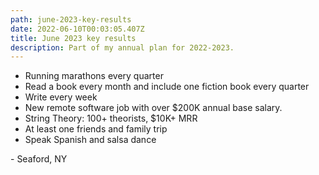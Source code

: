 ```yaml
---
path: june-2023-key-results
date: 2022-06-10T00:03:05.407Z
title: June 2023 key results
description: Part of my annual plan for 2022-2023.
---
```

* Running marathons every quarter
* Read a book every month and include one fiction book every quarter
* Write every week
* New remote software job with over $200K annual base salary.
* String Theory: 100+ theorists, $10K+ MRR
* At least one friends and family trip
* Speak Spanish and salsa dance

\- Seaford, NY